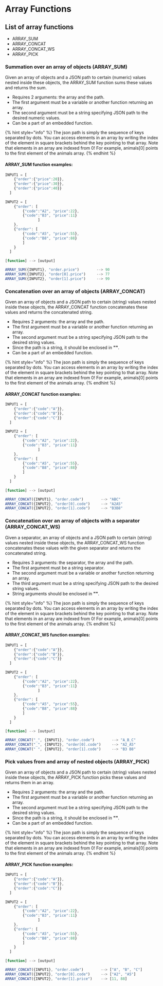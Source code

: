 # Array Functions

## List of array functions

* ARRAY\_SUM
* ARRAY\_CONCAT
* ARRAY\_CONCAT\_WS
* ARRAY\_PICK

### Summation over an array of objects (ARRAY\_SUM)

Given an array of objects and a JSON path to certain (numeric) values nested inside these objects, the ARRAY\_SUM function sums these values and returns the sum.

* Requires 2 arguments: the array and the path.
* The first argument must be a variable or another function returning an array.
* The second argument must be a string specifying JSON path to the desired numeric values.
* Can be a part of an embedded function.

{% hint style="info" %}
The json path is simply the sequence of keys separated by dots. You can access elements in an array by writing the index of the element in square brackets behind the key pointing to that array. Note that elements in an array are indexed from 0! For example, animals\[0] points to the first element of the animals array.
{% endhint %}

#### ARRAY\_SUM function examples:

```javascript
INPUT1 = [
    {"order":{"price":20}},
    {"order":{"price":30}},
    {"order":{"price":40}}
  ]
 
INPUT2 = [
    {"order": [
        {"code":"A2", "price":22},
        {"code":"B3", "price":11}
               ]
    },
    {"order": [
        {"code":"A5", "price":55},
        {"code":"B8", "price":88}
        ]
    }
  ]
 
[function] --> [output]

ARRAY_SUM({INPUT1}, "order.price")        --> 90
ARRAY_SUM({INPUT2}, "order[0].price")     --> 77
ARRAY_SUM({INPUT2}, "order[1].price")     --> 99
```

### Concatenation over an array of objects (ARRAY\_CONCAT)

Given an array of objects and a JSON path to certain (string) values nested inside these objects, the ARRAY\_CONCAT function concatenates these values and returns the concatenated string.

* Requires 2 arguments: the array and the path.
* The first argument must be a variable or another function returning an array.
* The second argument must be a string specifying JSON path to the desired string values.
* Since the path is a string, it should be enclosed in **""**.
* Can be a part of an embedded function.

{% hint style="info" %}
The json path is simply the sequence of keys separated by dots. You can access elements in an array by writing the index of the element in square brackets behind the key pointing to that array. Note that elements in an array are indexed from 0! For example, animals\[0] points to the first element of the animals array.
{% endhint %}

#### ARRAY\_CONCAT function examples:

```javascript
INPUT1 = [
    {"order":{"code":"A"}},
    {"order":{"code":"B"}},
    {"order":{"code":"C"}}
  ]
 
INPUT2 = [
    {"order": [
        {"code":"A2", "price":22},
        {"code":"B3", "price":11}
               ]
    },
    {"order": [
        {"code":"A5", "price":55},
        {"code":"B8", "price":88}
        ]
    }
  ]
 
[function] --> [output]

ARRAY_CONCAT({INPUT1}, "order.code")        --> "ABC"
ARRAY_CONCAT({INPUT2}, "order[0].code")     --> "A2A5"
ARRAY_CONCAT({INPUT2}, "order[1].code")     --> "B3B8"
```

### Concatenation over an array of objects with a separator (ARRAY\_CONCAT\_WS)

Given a separator, an array of objects and a JSON path to certain (string) values nested inside these objects, the ARRAY\_CONCAT\_WS function concatenates these values with the given separator and returns the concatenated string.

* Requires 3 arguments: the separator, the array and the path.
* The first argument must be a string separator.
* The second argument must be a variable or another function returning an array.
* The third argument must be a string specifying JSON path to the desired string values.
* String arguments should be enclosed in **""**.

{% hint style="info" %}
The json path is simply the sequence of keys separated by dots. You can access elements in an array by writing the index of the element in square brackets behind the key pointing to that array. Note that elements in an array are indexed from 0! For example, animals\[0] points to the first element of the animals array.
{% endhint %}

#### ARRAY\_CONCAT\_WS function examples:

```javascript
INPUT1 = [
    {"order":{"code":"A"}},
    {"order":{"code":"B"}},
    {"order":{"code":"C"}}
  ]
 
INPUT2 = [
    {"order": [
        {"code":"A2", "price":22},
        {"code":"B3", "price":11}
               ]
    },
    {"order": [
        {"code":"A5", "price":55},
        {"code":"B8", "price":88}
        ]
    }
  ]
 
[function] --> [output]

ARRAY_CONCAT("_", {INPUT1}, "order.code")        --> "A_B_C"
ARRAY_CONCAT("_", {INPUT2}, "order[0].code")     --> "A2_A5"
ARRAY_CONCAT(" ", {INPUT2}, "order[1].code")     --> "B3 B8"
```

### Pick values from and array of nested objects (ARRAY\_PICK)

Given an array of objects and a JSON path to certain (string) values nested inside these objects, the ARRAY\_PICK function picks these values and returns them in an array.

* Requires 2 arguments: the array and the path.
* The first argument must be a variable or another function returning an array.
* The second argument must be a string specifying JSON path to the desired string values.
* Since the path is a string, it should be enclosed in **""**.
* Can be a part of an embedded function.

{% hint style="info" %}
The json path is simply the sequence of keys separated by dots. You can access elements in an array by writing the index of the element in square brackets behind the key pointing to that array. Note that elements in an array are indexed from 0! For example, animals\[0] points to the first element of the animals array.
{% endhint %}

#### ARRAY\_PICK function examples:

```javascript
INPUT1 = [
    {"order":{"code":"A"}},
    {"order":{"code":"B"}},
    {"order":{"code":"C"}}
  ]
 
INPUT2 = [
    {"order": [
        {"code":"A2", "price":22},
        {"code":"B3", "price":11}
               ]
    },
    {"order": [
        {"code":"A5", "price":55},
        {"code":"B8", "price":88}
        ]
    }
  ]
 
[function] --> [output]

ARRAY_CONCAT({INPUT1}, "order.code")        --> ["A", "B", "C"]
ARRAY_CONCAT({INPUT2}, "order[0].code")     --> ["A2", "A5"]
ARRAY_CONCAT({INPUT2}, "order[1].price")    --> [11, 88]
```



